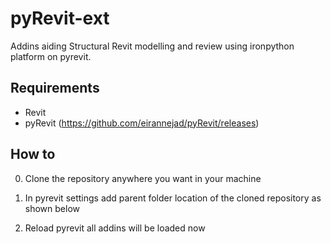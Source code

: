 # pyRevit-ext
Addins aiding  Structural Revit modelling and review using ironpython platform on pyrevit.

## Requirements
* Revit
* pyRevit (https://github.com/eirannejad/pyRevit/releases)

## How to
0. Clone the repository anywhere you want in your machine
1. In pyrevit settings add parent folder location of the cloned repository as shown below

2. Reload pyrevit all addins will be loaded now
